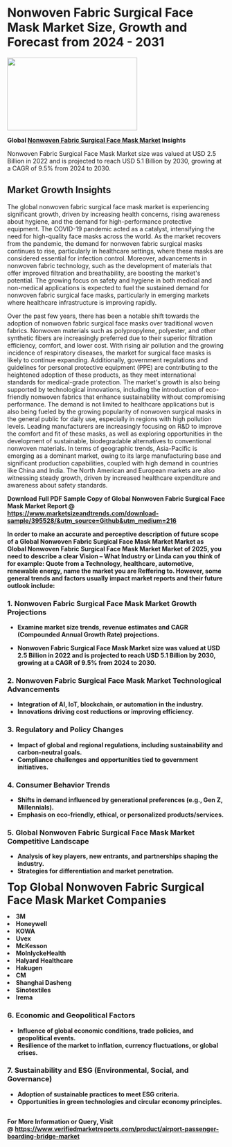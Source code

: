 <H1>Nonwoven Fabric Surgical Face Mask Market Size, Growth and Forecast from 2024 - 2031</H1><img class="aligncenter size-medium wp-image-584254" src="https://thirdeyenews.in/wp-content/uploads/2024/09/Global-Market-Research-300x168.jpeg" alt="" width="300" height="168" /><p><strong>Global&nbsp;<a href="https://www.marketsizeandtrends.com/download-sample/395528/&amp;utm_source=Github&utm_medium=216">Nonwoven Fabric Surgical Face Mask Market</a> Insights</strong></p><p>Nonwoven Fabric Surgical Face Mask Market size was valued at USD 2.5 Billion in 2022 and is projected to reach USD 5.1 Billion by 2030, growing at a CAGR of 9.5% from 2024 to 2030.</p><p><h2>Market Growth Insights</h2> <p>The global nonwoven fabric surgical face mask market is experiencing significant growth, driven by increasing health concerns, rising awareness about hygiene, and the demand for high-performance protective equipment. The COVID-19 pandemic acted as a catalyst, intensifying the need for high-quality face masks across the world. As the market recovers from the pandemic, the demand for nonwoven fabric surgical masks continues to rise, particularly in healthcare settings, where these masks are considered essential for infection control. Moreover, advancements in nonwoven fabric technology, such as the development of materials that offer improved filtration and breathability, are boosting the market's potential. The growing focus on safety and hygiene in both medical and non-medical applications is expected to fuel the sustained demand for nonwoven fabric surgical face masks, particularly in emerging markets where healthcare infrastructure is improving rapidly.</p> <p><strong></strong></p> <p>Over the past few years, there has been a notable shift towards the adoption of nonwoven fabric surgical face masks over traditional woven fabrics. Nonwoven materials such as polypropylene, polyester, and other synthetic fibers are increasingly preferred due to their superior filtration efficiency, comfort, and lower cost. With rising air pollution and the growing incidence of respiratory diseases, the market for surgical face masks is likely to continue expanding. Additionally, government regulations and guidelines for personal protective equipment (PPE) are contributing to the heightened adoption of these products, as they meet international standards for medical-grade protection. The market's growth is also being supported by technological innovations, including the introduction of eco-friendly nonwoven fabrics that enhance sustainability without compromising performance. The demand is not limited to healthcare applications but is also being fueled by the growing popularity of nonwoven surgical masks in the general public for daily use, especially in regions with high pollution levels. Leading manufacturers are increasingly focusing on R&D to improve the comfort and fit of these masks, as well as exploring opportunities in the development of sustainable, biodegradable alternatives to conventional nonwoven materials. In terms of geographic trends, Asia-Pacific is emerging as a dominant market, owing to its large manufacturing base and significant production capabilities, coupled with high demand in countries like China and India. The North American and European markets are also witnessing steady growth, driven by increased healthcare expenditure and awareness about safety standards. <p><strong></p><p><span class=""><strong>Download Full PDF Sample Copy of Global Nonwoven Fabric Surgical Face Mask Market Report</strong> @ <a href="https://www.marketsizeandtrends.com/download-sample/395528/&amp;utm_source=Github&utm_medium=216" target="_blank">https://www.marketsizeandtrends.com/download-sample/395528/&amp;utm_source=Github&utm_medium=216</a></span></p><p>In order to make an accurate and perceptive description of future scope of a Global&nbsp;Nonwoven Fabric Surgical Face Mask Market Market as Global&nbsp;Nonwoven Fabric Surgical Face Mask Market Market of 2025, you need to describe a clear Vision &ndash; What Industry or Linda can you think of for example: Quote from a Technology, healthcare, automotive, renewable energy, name the market you are Reffering to. However, some general trends and factors usually impact market reports and their future outlook include:</p><h3>1.&nbsp;<strong>Nonwoven Fabric Surgical Face Mask Market Growth Projections</strong></h3><ul><li>Examine market size trends, revenue estimates and CAGR (Compounded Annual Growth Rate) projections.</li><li><p>Nonwoven Fabric Surgical Face Mask Market size was valued at USD 2.5 Billion in 2022 and is projected to reach USD 5.1 Billion by 2030, growing at a CAGR of 9.5% from 2024 to 2030.</p></li></ul><h3>2.&nbsp;<strong>Nonwoven Fabric Surgical Face Mask Market Technological Advancements</strong></h3><ul><li>Integration of AI, IoT, blockchain, or automation in the industry.</li><li>Innovations driving cost reductions or improving efficiency.</li></ul><h3>3.&nbsp;<strong>Regulatory and Policy Changes</strong></h3><ul><li>Impact of global and regional regulations, including sustainability and carbon-neutral goals.</li><li>Compliance challenges and opportunities tied to government initiatives.</li></ul><h3>4.&nbsp;<strong>Consumer Behavior Trends</strong></h3><ul><li>Shifts in demand influenced by generational preferences (e.g., Gen Z, Millennials).</li><li>Emphasis on eco-friendly, ethical, or personalized products/services.</li></ul><h3>5.&nbsp;<strong>Global Nonwoven Fabric Surgical Face Mask Market Competitive Landscape</strong></h3><ul><li>Analysis of key players, new entrants, and partnerships shaping the industry.</li><li>Strategies for differentiation and market penetration.</li></ul><p data-pm-slice="1 1 []"><span style="color: inherit; font-family: inherit; font-size: 25px;">Top Global Nonwoven Fabric Surgical Face Mask Market Companies</span></p><div class="" data-test-id=""><p><li>3M</li><li> Honeywell</li><li> KOWA</li><li> Uvex</li><li> McKesson</li><li> MolnlyckeHealth</li><li> Halyard Healthcare</li><li> Hakugen</li><li> CM</li><li> Shanghai Dasheng</li><li> Sinotextiles</li><li> Irema</li></p></div><h3>6.&nbsp;<strong>Economic and Geopolitical Factors</strong></h3><ul><li>Influence of global economic conditions, trade policies, and geopolitical events.</li><li>Resilience of the market to inflation, currency fluctuations, or global crises.</li></ul><h3>7.&nbsp;<strong>Sustainability and ESG (Environmental, Social, and Governance)</strong></h3><ul><li>Adoption of sustainable practices to meet ESG criteria.</li><li>Opportunities in green technologies and circular economy principles.</li></ul><h2><strong style="font-size: 14px;">For More Information or Query, Visit @&nbsp;</strong><a style="background-color: #ffffff; font-size: 14px;" href="https://www.marketsizeandtrends.com/report/nonwoven-fabric-surgical-face-mask-market/" target="_blank">https://www.verifiedmarketreports.com/product/airport-passenger-boarding-bridge-market</a></h2>
